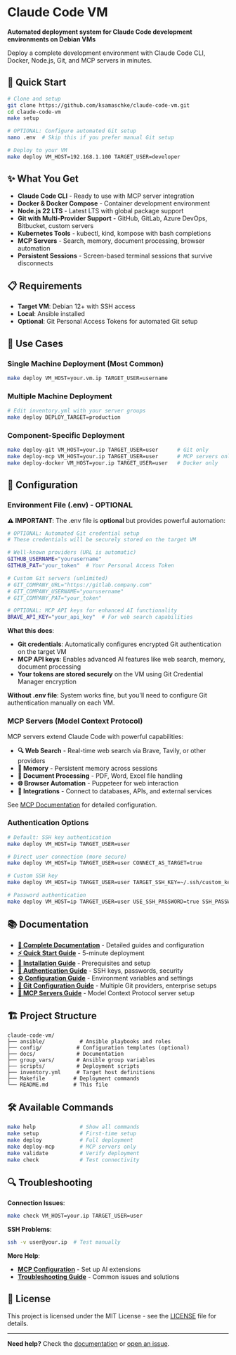 # Claude Code VM

**Automated deployment system for Claude Code development environments on Debian VMs**

Deploy a complete development environment with Claude Code CLI, Docker, Node.js, Git, and MCP servers in minutes.

## 🚀 Quick Start

```bash
# Clone and setup
git clone https://github.com/ksamaschke/claude-code-vm.git
cd claude-code-vm
make setup

# OPTIONAL: Configure automated Git setup
nano .env  # Skip this if you prefer manual Git setup

# Deploy to your VM
make deploy VM_HOST=192.168.1.100 TARGET_USER=developer
```

## ✨ What You Get

- **Claude Code CLI** - Ready to use with MCP server integration
- **Docker & Docker Compose** - Container development environment
- **Node.js 22 LTS** - Latest LTS with global package support
- **Git with Multi-Provider Support** - GitHub, GitLab, Azure DevOps, Bitbucket, custom servers
- **Kubernetes Tools** - kubectl, kind, kompose with bash completions
- **MCP Servers** - Search, memory, document processing, browser automation
- **Persistent Sessions** - Screen-based terminal sessions that survive disconnects

## 📋 Requirements

- **Target VM**: Debian 12+ with SSH access
- **Local**: Ansible installed
- **Optional**: Git Personal Access Tokens for automated Git setup

## 🎯 Use Cases

### Single Machine Deployment (Most Common)
```bash
make deploy VM_HOST=your.vm.ip TARGET_USER=username
```

### Multiple Machine Deployment
```bash
# Edit inventory.yml with your server groups
make deploy DEPLOY_TARGET=production
```

### Component-Specific Deployment
```bash
make deploy-git VM_HOST=your.ip TARGET_USER=user      # Git only
make deploy-mcp VM_HOST=your.ip TARGET_USER=user      # MCP servers only
make deploy-docker VM_HOST=your.ip TARGET_USER=user   # Docker only
```

## 🔧 Configuration

### Environment File (.env) - OPTIONAL

**⚠️ IMPORTANT**: The .env file is **optional** but provides powerful automation:

```bash
# OPTIONAL: Automated Git credential setup
# These credentials will be securely stored on the target VM

# Well-known providers (URL is automatic)
GITHUB_USERNAME="yourusername"
GITHUB_PAT="your_token"  # Your Personal Access Token

# Custom Git servers (unlimited)
# GIT_COMPANY_URL="https://gitlab.company.com"
# GIT_COMPANY_USERNAME="yourusername"
# GIT_COMPANY_PAT="your_token"

# OPTIONAL: MCP API keys for enhanced AI functionality
BRAVE_API_KEY="your_api_key"  # For web search capabilities
```

**What this does**:
- **Git credentials**: Automatically configures encrypted Git authentication on the target VM
- **MCP API keys**: Enables advanced AI features like web search, memory, document processing
- **Your tokens are stored securely** on the VM using Git Credential Manager encryption

**Without .env file**: System works fine, but you'll need to configure Git authentication manually on each VM.

### MCP Servers (Model Context Protocol)

MCP servers extend Claude Code with powerful capabilities:
- **🔍 Web Search** - Real-time web search via Brave, Tavily, or other providers
- **🧠 Memory** - Persistent memory across sessions
- **📄 Document Processing** - PDF, Word, Excel file handling
- **🌐 Browser Automation** - Puppeteer for web interaction
- **🔗 Integrations** - Connect to databases, APIs, and external services

See [MCP Documentation](docs/components-mcp.md) for detailed configuration.

### Authentication Options
```bash
# Default: SSH key authentication
make deploy VM_HOST=ip TARGET_USER=user

# Direct user connection (more secure)
make deploy VM_HOST=ip TARGET_USER=user CONNECT_AS_TARGET=true

# Custom SSH key
make deploy VM_HOST=ip TARGET_USER=user TARGET_SSH_KEY=~/.ssh/custom_key

# Password authentication
make deploy VM_HOST=ip TARGET_USER=user USE_SSH_PASSWORD=true SSH_PASSWORD=pass
```

## 📚 Documentation

- **[📖 Complete Documentation](docs/)** - Detailed guides and configuration
- **[⚡ Quick Start Guide](docs/quickstart.md)** - 5-minute deployment
- **[🔧 Installation Guide](docs/installation.md)** - Prerequisites and setup
- **[🔐 Authentication Guide](docs/authentication.md)** - SSH keys, passwords, security
- **[⚙️ Configuration Guide](docs/configuration.md)** - Environment variables and settings
- **[🔗 Git Configuration Guide](docs/git-configuration.md)** - Multiple Git providers, enterprise setups
- **[🔌 MCP Servers Guide](docs/components-mcp.md)** - Model Context Protocol server setup

## 🏗️ Project Structure

```
claude-code-vm/
├── ansible/           # Ansible playbooks and roles
├── config/           # Configuration templates (optional)
├── docs/             # Documentation
├── group_vars/       # Ansible group variables
├── scripts/          # Deployment scripts
├── inventory.yml     # Target host definitions
├── Makefile         # Deployment commands
└── README.md        # This file
```

## 🛠️ Available Commands

```bash
make help              # Show all commands
make setup             # First-time setup
make deploy            # Full deployment
make deploy-mcp        # MCP servers only
make validate          # Verify deployment
make check             # Test connectivity
```

## 🔍 Troubleshooting

**Connection Issues**:
```bash
make check VM_HOST=your.ip TARGET_USER=user
```

**SSH Problems**:
```bash
ssh -v user@your.ip  # Test manually
```

**More Help**:
- **[MCP Configuration](docs/components-mcp.md)** - Set up AI extensions
- **[Troubleshooting Guide](docs/troubleshooting.md)** - Common issues and solutions

## 📄 License

This project is licensed under the MIT License - see the [LICENSE](LICENSE) file for details.

---

**Need help?** Check the [documentation](docs/) or [open an issue](../../issues).